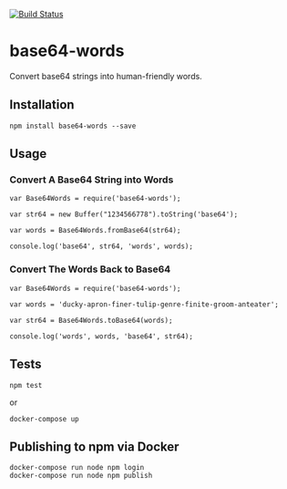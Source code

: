 [![Build Status](https://travis-ci.org/pandastrike/base64-words.svg)](https://travis-ci.org/pandastrike/base64-words)

# base64-words

Convert base64 strings into human-friendly words.

## Installation

```
npm install base64-words --save
```

## Usage

### Convert A Base64 String into Words

```
var Base64Words = require('base64-words');

var str64 = new Buffer("1234566778").toString('base64');

var words = Base64Words.fromBase64(str64);

console.log('base64', str64, 'words', words);
```

### Convert The Words Back to Base64

```
var Base64Words = require('base64-words');

var words = 'ducky-apron-finer-tulip-genre-finite-groom-anteater';

var str64 = Base64Words.toBase64(words);

console.log('words', words, 'base64', str64);
```

## Tests

```
npm test
```

or

```
docker-compose up
```


## Publishing to npm via Docker

```
docker-compose run node npm login
docker-compose run node npm publish
```
